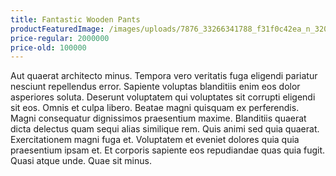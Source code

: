 ```yaml
---
title: Fantastic Wooden Pants
productFeaturedImage: /images/uploads/7876_33266341788_f31f0c42ea_n_320_240_nofilter.jpg
price-regular: 2000000
price-old: 100000
---
```

Aut quaerat architecto minus. Tempora vero veritatis fuga eligendi pariatur nesciunt repellendus error. Sapiente voluptas blanditiis enim eos dolor asperiores soluta. Deserunt voluptatem qui voluptates sit corrupti eligendi sit eos. Omnis et culpa libero. Beatae magni quisquam ex perferendis. 
Magni consequatur dignissimos praesentium maxime. Blanditiis quaerat dicta delectus quam sequi alias similique rem. Quis animi sed quia quaerat. Exercitationem magni fuga et. 
Voluptatem et eveniet dolores quia quia praesentium ipsam et. Et corporis sapiente eos repudiandae quas quia fugit. Quasi atque unde. Quae sit minus.
